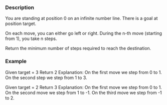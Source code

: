 ### Description
You are standing at position 0 on an infinite number line. There is a goal at position target.

On each move, you can either go left or right. During the n-th move (starting from 1), you take n steps.

Return the minimum number of steps required to reach the destination.

### Example
Given target = 3
Return 2
Explanation:
On the first move we step from 0 to 1.
On the second step we step from 1 to 3.

Given target = 2
Return 3
Explanation:
On the first move we step from 0 to 1.
On the second move we step  from 1 to -1.
On the third move we step from -1 to 2.
